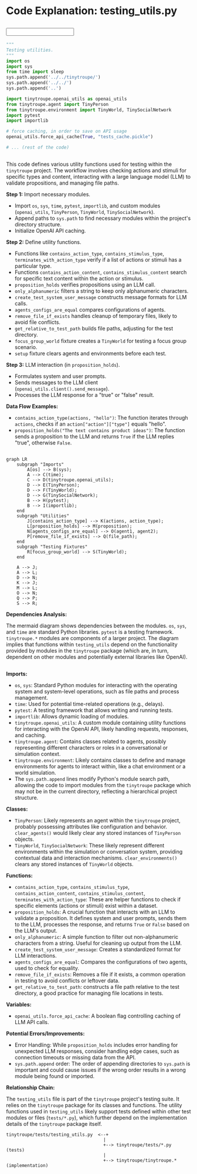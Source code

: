 # Code Explanation: testing_utils.py

## <input code>

```python
"""
Testing utilities.
"""
import os
import sys
from time import sleep
sys.path.append('../../tinytroupe/')
sys.path.append('../../')
sys.path.append('..')

import tinytroupe.openai_utils as openai_utils
from tinytroupe.agent import TinyPerson
from tinytroupe.environment import TinyWorld, TinySocialNetwork
import pytest
import importlib

# force caching, in order to save on API usage
openai_utils.force_api_cache(True, "tests_cache.pickle")

# ... (rest of the code)
```

## <algorithm>

This code defines various utility functions used for testing within the `tinytroupe` project.  The workflow involves checking actions and stimuli for specific types and content, interacting with a large language model (LLM) to validate propositions, and managing file paths.

**Step 1:**  Import necessary modules.
*   Import `os`, `sys`, `time`, `pytest`, `importlib`, and custom modules (`openai_utils`, `TinyPerson`, `TinyWorld`, `TinySocialNetwork`).
*   Append paths to `sys.path` to find necessary modules within the project's directory structure.
*   Initialize OpenAI API caching.

**Step 2:** Define utility functions.
*   Functions like `contains_action_type`, `contains_stimulus_type`, `terminates_with_action_type` verify if a list of actions or stimuli has a particular type.
*   Functions `contains_action_content`, `contains_stimulus_content` search for specific text content within the action or stimulus.
*   `proposition_holds` verifies propositions using an LLM call.
*   `only_alphanumeric` filters a string to keep only alphanumeric characters.
*   `create_test_system_user_message` constructs message formats for LLM calls.
*   `agents_configs_are_equal` compares configurations of agents.
*   `remove_file_if_exists` handles cleanup of temporary files, likely to avoid file conflicts.
*   `get_relative_to_test_path` builds file paths, adjusting for the test directory.
*   `focus_group_world` fixture creates a `TinyWorld` for testing a focus group scenario.
*   `setup` fixture clears agents and environments before each test.

**Step 3:** LLM interaction (in `proposition_holds`).
*   Formulates system and user prompts.
*   Sends messages to the LLM client (`openai_utils.client().send_message`).
*   Processes the LLM response for a "true" or "false" result.

**Data Flow Examples:**

*   `contains_action_type(actions, "hello")`: The function iterates through `actions`, checks if an `action["action"]["type"]` equals "hello".
*   `proposition_holds("The text contains product ideas")`: The function sends a proposition to the LLM and returns `True` if the LLM replies "true", otherwise `False`.

## <mermaid>

```mermaid
graph LR
    subgraph "Imports"
        A[os] --> B(sys);
        A --> C(time);
        C --> D(tinytroupe.openai_utils);
        D --> E(TinyPerson);
        D --> F(TinyWorld);
        D --> G(TinySocialNetwork);
        B --> H(pytest);
        B --> I(importlib);
    end
    subgraph "Utilities"
        J[contains_action_type] --> K(actions, action_type);
        L[proposition_holds] --> M(proposition);
        N[agents_configs_are_equal] --> O(agent1, agent2);
        P[remove_file_if_exists] --> Q(file_path);
    end
    subgraph "Testing Fixtures"
        R[focus_group_world] --> S(TinyWorld);
    end

    A --> J;
    A --> L;
    D --> N;
    K --> J;
    M --> L;
    O --> N;
    Q --> P;
    S --> R;
```

**Dependencies Analysis:**

The mermaid diagram shows dependencies between the modules.  `os`, `sys`, and `time` are standard Python libraries. `pytest` is a testing framework. `tinytroupe.*` modules are components of a larger project. The diagram implies that functions within `testing_utils` depend on the functionality provided by modules in the `tinytroupe` package (which are, in turn, dependent on other modules and potentially external libraries like OpenAI).

## <explanation>

**Imports:**

-   `os`, `sys`: Standard Python modules for interacting with the operating system and system-level operations, such as file paths and process management.
-   `time`: Used for potential time-related operations (e.g., delays).
-   `pytest`: A testing framework that allows writing and running tests.
-   `importlib`: Allows dynamic loading of modules.
-   `tinytroupe.openai_utils`: A custom module containing utility functions for interacting with the OpenAI API, likely handling requests, responses, and caching.
-   `tinytroupe.agent`: Contains classes related to agents, possibly representing different characters or roles in a conversational or simulation context.
-   `tinytroupe.environment`: Likely contains classes to define and manage environments for agents to interact within, like a chat environment or a world simulation.
-   The `sys.path.append` lines modify Python's module search path, allowing the code to import modules from the `tinytroupe` package which may not be in the current directory, reflecting a hierarchical project structure.


**Classes:**

-   `TinyPerson`: Likely represents an agent within the `tinytroupe` project, probably possessing attributes like configuration and behavior.  `clear_agents()` would likely clear any stored instances of `TinyPerson` objects.
-   `TinyWorld`, `TinySocialNetwork`: These likely represent different environments within the simulation or conversation system, providing contextual data and interaction mechanisms. `clear_environments()` clears any stored instances of `TinyWorld` objects.

**Functions:**

-   `contains_action_type`, `contains_stimulus_type`, `contains_action_content`, `contains_stimulus_content`, `terminates_with_action_type`: These are helper functions to check if specific elements (actions or stimuli) exist within a dataset.
-   `proposition_holds`: A crucial function that interacts with an LLM to validate a proposition. It defines system and user prompts, sends them to the LLM, processes the response, and returns `True` or `False` based on the LLM's output.
-   `only_alphanumeric`:  A simple function to filter out non-alphanumeric characters from a string. Useful for cleaning up output from the LLM.
-   `create_test_system_user_message`: Creates a standardized format for LLM interactions.
-   `agents_configs_are_equal`: Compares the configurations of two agents, used to check for equality.
-   `remove_file_if_exists`: Removes a file if it exists, a common operation in testing to avoid conflicts or leftover data.
-   `get_relative_to_test_path`: constructs a file path relative to the test directory, a good practice for managing file locations in tests.


**Variables:**

-   `openai_utils.force_api_cache`: A boolean flag controlling caching of LLM API calls.


**Potential Errors/Improvements:**

-   Error Handling: While `proposition_holds` includes error handling for unexpected LLM responses,  consider handling edge cases, such as connection timeouts or missing data from the API.
-   `sys.path.append` order: The order of appending directories to `sys.path` is important and could cause issues if the wrong order results in a wrong module being found or imported.


**Relationship Chain:**

The `testing_utils` file is part of the `tinytroupe` project's testing suite. It relies on the `tinytroupe` package for its classes and functions.  The utility functions used in `testing_utils` likely support tests defined within other test modules or files (`tests/*.py`), which further depend on the implementation details of the `tinytroupe` package itself.


```
tinytroupe/tests/testing_utils.py  <--+
                                     |
                                     +--> tinytroupe/tests/*.py  (tests)
                                     |
                                     +--> tinytroupe/tinytroupe.*  (implementation)